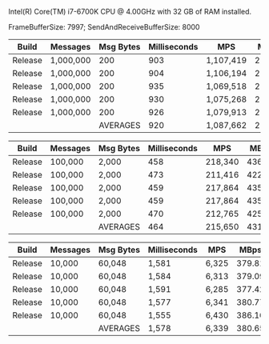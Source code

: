 Intel(R) Core(TM) i7-6700K CPU @ 4.00GHz with 32 GB of RAM installed.

FrameBufferSize: 7997; SendAndReceiveBufferSize: 8000

|   Build |   Messages | Msg Bytes | Milliseconds |        MPS |     MBps |
|---------|------------|-----------|--------------|------------|----------|
| Release |  1,000,000 |       200 |          903 |  1,107,419 |   221.48 |
| Release |  1,000,000 |       200 |          904 |  1,106,194 |   221.24 |
| Release |  1,000,000 |       200 |          935 |  1,069,518 |   213.90 |
| Release |  1,000,000 |       200 |          930 |  1,075,268 |   215.05 |
| Release |  1,000,000 |       200 |          926 |  1,079,913 |   215.98 |
|         |            |  AVERAGES |          920 |  1,087,662 |   217.53 |

|   Build |   Messages | Msg Bytes | Milliseconds |        MPS |     MBps |
|---------|------------|-----------|--------------|------------|----------|
| Release |    100,000 |     2,000 |          458 |    218,340 |   436.68 |
| Release |    100,000 |     2,000 |          473 |    211,416 |   422.83 |
| Release |    100,000 |     2,000 |          459 |    217,864 |   435.73 |
| Release |    100,000 |     2,000 |          459 |    217,864 |   435.73 |
| Release |    100,000 |     2,000 |          470 |    212,765 |   425.53 |
|         |            |  AVERAGES |          464 |    215,650 |   431.30 |

|   Build |   Messages | Msg Bytes | Milliseconds |        MPS |     MBps |
|---------|------------|-----------|--------------|------------|----------|
| Release |     10,000 |    60,048 |        1,581 |      6,325 |   379.81 |
| Release |     10,000 |    60,048 |        1,584 |      6,313 |   379.09 |
| Release |     10,000 |    60,048 |        1,591 |      6,285 |   377.42 |
| Release |     10,000 |    60,048 |        1,577 |      6,341 |   380.77 |
| Release |     10,000 |    60,048 |        1,555 |      6,430 |   386.16 |
|         |            |  AVERAGES |        1,578 |      6,339 |   380.65 |

